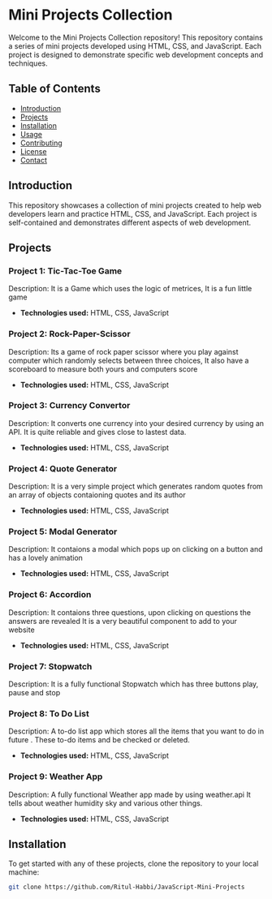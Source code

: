 # Mini Projects Collection

Welcome to the Mini Projects Collection repository! This repository contains a series of mini projects developed using HTML, CSS, and JavaScript. Each project is designed to demonstrate specific web development concepts and techniques.

## Table of Contents

- [Introduction](#introduction)
- [Projects](#projects)
- [Installation](#installation)
- [Usage](#usage)
- [Contributing](#contributing)
- [License](#license)
- [Contact](#contact)

## Introduction

This repository showcases a collection of mini projects created to help web developers learn and practice HTML, CSS, and JavaScript. Each project is self-contained and demonstrates different aspects of web development.

## Projects

### Project 1: Tic-Tac-Toe Game

Description: It is a Game which uses the logic of metrices, It is a fun little game 

- **Technologies used:** HTML, CSS, JavaScript

### Project 2: Rock-Paper-Scissor

Description: Its a game of rock paper scissor where you play against computer which randomly selects between three choices, It also have a scoreboard to measure both yours and computers score

- **Technologies used:** HTML, CSS, JavaScript

### Project 3: Currency Convertor

Description: It converts one currency into your desired currency by using an API. It is quite reliable and gives close to lastest data.

- **Technologies used:** HTML, CSS, JavaScript

### Project 4: Quote Generator

Description: It is a very simple project which generates random quotes from an array of objects contaioning quotes and its author

- **Technologies used:** HTML, CSS, JavaScript

### Project 5: Modal Generator

Description: It contaions a modal which pops up on clicking on a button and has a lovely animation 

- **Technologies used:** HTML, CSS, JavaScript

### Project 6: Accordion

Description: It contaions three questions, upon clicking on questions the answers are revealed It is a very beautiful component to add to your website

- **Technologies used:** HTML, CSS, JavaScript

### Project 7: Stopwatch

Description: It is a fully functional Stopwatch which has three buttons play, pause and stop

### Project 8: To Do List

Description: A to-do list app which stores all the items that you want to do in future . These to-do items and be checked or deleted. 

- **Technologies used:** HTML, CSS, JavaScript

### Project 9: Weather App

Description: A fully functional Weather app made by using weather.api It tells about weather humidity sky and various other things. 

- **Technologies used:** HTML, CSS, JavaScript



## Installation

To get started with any of these projects, clone the repository to your local machine:

```sh
git clone https://github.com/Ritul-Habbi/JavaScript-Mini-Projects
